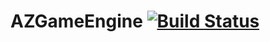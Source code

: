 # AZGameEngine [![Build Status](https://travis-ci.org/Alexxzz/AZGameEngine.svg?branch=master)](https://travis-ci.org/Alexxzz/AZGameEngine)
